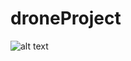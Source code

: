 # droneProject

![alt text](https://github.com/Sunil260/droneProject/IMG_2707F89C2EFF-1.jpeg?raw=true)
